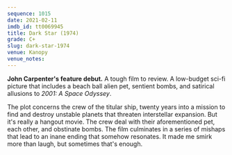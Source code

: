 ```yaml
---
sequence: 1015
date: 2021-02-11
imdb_id: tt0069945
title: Dark Star (1974)
grade: C+
slug: dark-star-1974
venue: Kanopy
venue_notes:
---
```


**John Carpenter's feature debut.** A tough film to review. A low-budget sci-fi picture that includes a beach ball alien pet, sentient bombs, and satirical allusions to <span data-imdb-id="tt0062622">_2001: A Space Odyssey_</span>.

<!-- end -->

The plot concerns the crew of the titular ship, twenty years into a mission to find and destroy unstable planets that threaten interstellar expansion. But it's really a hangout movie. The crew deal with their aforementioned pet, each other, and obstinate bombs. The film culminates in a series of mishaps that lead to an inane ending that somehow resonates. It made me smirk more than laugh, but sometimes that's enough.